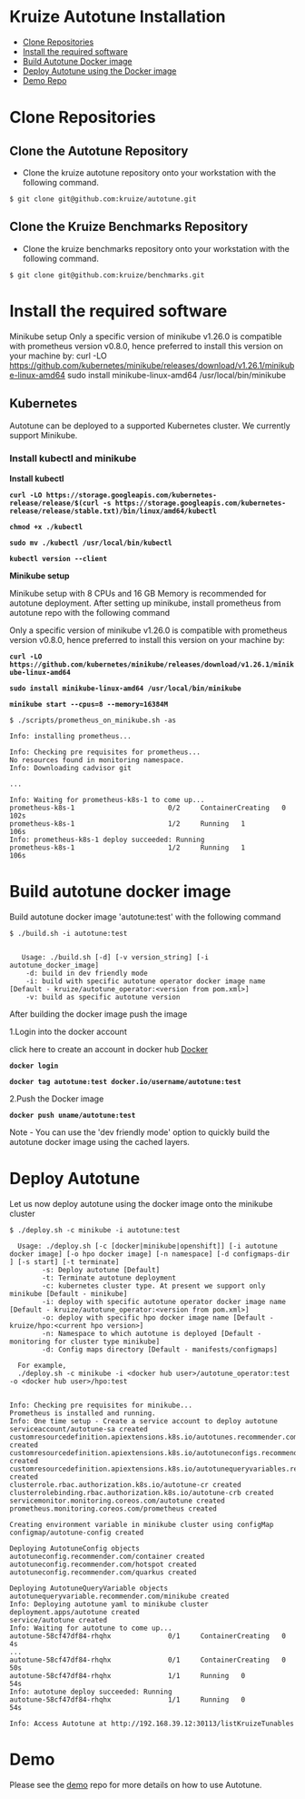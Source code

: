 # Kruize Autotune Installation

- [Clone Repositories](#Clone-Repositories)
- [Install the required software](#Install-the-required-software)
- [Build Autotune Docker image](#build-autotune-docker-image)
- [Deploy Autotune using the Docker image](#deploy-autotune)
- [Demo Repo](#demo)


# Clone Repositories

## Clone the Autotune Repository

- Clone the kruize autotune repository onto your workstation with the following command.
```
$ git clone git@github.com:kruize/autotune.git
```

## Clone the Kruize Benchmarks Repository 

- Clone the kruize benchmarks repository onto your workstation with the following command.
```
$ git clone git@github.com:kruize/benchmarks.git
```

# Install the required software

Minikube setup
Only a specific version of minikube v1.26.0 is compatible with prometheus version v0.8.0, hence preferred to install this version on your machine by:
curl -LO https://github.com/kubernetes/minikube/releases/download/v1.26.1/minikube-linux-amd64
sudo install minikube-linux-amd64 /usr/local/bin/minikube


## Kubernetes

Autotune can be deployed to a supported Kubernetes cluster. We currently support Minikube.

### Install kubectl and minikube

**Install kubectl**

**`curl -LO https://storage.googleapis.com/kubernetes-release/release/$(curl -s https://storage.googleapis.com/kubernetes-release/release/stable.txt)/bin/linux/amd64/kubectl`**

**`chmod +x ./kubectl`**


**`sudo mv ./kubectl /usr/local/bin/kubectl`**

**`kubectl version --client`**

**Minikube setup**

Minikube setup with 8 CPUs and 16 GB Memory is recommended for autotune deployment. After setting up minikube, install prometheus from autotune repo with the following command

Only a specific version of minikube v1.26.0 is compatible with prometheus version v0.8.0, hence preferred to install this version on
your machine by:

**`curl -LO https://github.com/kubernetes/minikube/releases/download/v1.26.1/minikube-linux-amd64`**

**`sudo install minikube-linux-amd64 /usr/local/bin/minikube`**

**`minikube start --cpus=8 --memory=16384M`**

```
$ ./scripts/prometheus_on_minikube.sh -as 

Info: installing prometheus...

Info: Checking pre requisites for prometheus...
No resources found in monitoring namespace.
Info: Downloading cadvisor git

...

Info: Waiting for prometheus-k8s-1 to come up...
prometheus-k8s-1                       0/2     ContainerCreating   0          102s
prometheus-k8s-1                       1/2     Running   1          106s
Info: prometheus-k8s-1 deploy succeeded: Running
prometheus-k8s-1                       1/2     Running   1          106s
```

# Build autotune docker image

Build autotune docker image 'autotune:test' with the following command



```
$ ./build.sh -i autotune:test


   Usage: ./build.sh [-d] [-v version_string] [-i autotune_docker_image]
	-d: build in dev friendly mode
	-i: build with specific autotune operator docker image name [Default - kruize/autotune_operator:<version from pom.xml>]
	-v: build as specific autotune version

```

After building the docker image push the image 

1.Login into the docker account

click here to create an account in docker hub [Docker](https://hub.docker.com/) 

**`docker login`**

**`docker tag autotune:test docker.io/username/autotune:test`**

2.Push the Docker image

**`docker push uname/autotune:test`**

Note - You can use the 'dev friendly mode' option to quickly build the autotune docker image using the cached layers.


# Deploy Autotune

Let us now deploy autotune using the docker image onto the minikube cluster

```
$ ./deploy.sh -c minikube -i autotune:test

  Usage: ./deploy.sh [-c [docker|minikube|openshift]] [-i autotune docker image] [-o hpo docker image] [-n namespace] [-d configmaps-dir ] [-s start] [-t terminate]
        -s: Deploy autotune [Default]
        -t: Terminate autotune deployment
        -c: kubernetes cluster type. At present we support only minikube [Default - minikube]
        -i: deploy with specific autotune operator docker image name [Default - kruize/autotune_operator:<version from pom.xml>]
        -o: deploy with specific hpo docker image name [Default - kruize/hpo:<current hpo version>]
        -n: Namespace to which autotune is deployed [Default - monitoring for cluster type minikube]
        -d: Config maps directory [Default - manifests/configmaps]

  For example,
  ./deploy.sh -c minikube -i <docker hub user>/autotune_operator:test -o <docker hub user>/hpo:test


Info: Checking pre requisites for minikube...
Prometheus is installed and running.
Info: One time setup - Create a service account to deploy autotune
serviceaccount/autotune-sa created
customresourcedefinition.apiextensions.k8s.io/autotunes.recommender.com created
customresourcedefinition.apiextensions.k8s.io/autotuneconfigs.recommender.com created
customresourcedefinition.apiextensions.k8s.io/autotunequeryvariables.recommender.com created
clusterrole.rbac.authorization.k8s.io/autotune-cr created
clusterrolebinding.rbac.authorization.k8s.io/autotune-crb created
servicemonitor.monitoring.coreos.com/autotune created
prometheus.monitoring.coreos.com/prometheus created

Creating environment variable in minikube cluster using configMap
configmap/autotune-config created

Deploying AutotuneConfig objects
autotuneconfig.recommender.com/container created
autotuneconfig.recommender.com/hotspot created
autotuneconfig.recommender.com/quarkus created

Deploying AutotuneQueryVariable objects
autotunequeryvariable.recommender.com/minikube created
Info: Deploying autotune yaml to minikube cluster
deployment.apps/autotune created
service/autotune created
Info: Waiting for autotune to come up...
autotune-58cf47df84-rhqhx              0/1     ContainerCreating   0          4s
...
autotune-58cf47df84-rhqhx              0/1     ContainerCreating   0          50s
autotune-58cf47df84-rhqhx              1/1     Running   0          54s
Info: autotune deploy succeeded: Running
autotune-58cf47df84-rhqhx              1/1     Running   0          54s

Info: Access Autotune at http://192.168.39.12:30113/listKruizeTunables
```

# Demo

Please see the [demo](https://github.com/kruize/kruize-demos) repo for more details on how to use Autotune.
